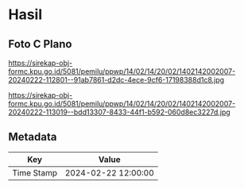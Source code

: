 # Hasil

## Foto C Plano

https://sirekap-obj-formc.kpu.go.id/5081/pemilu/ppwp/14/02/14/20/02/1402142002007-20240222-112801--91ab7861-d2dc-4ece-9cf6-17198388d1c8.jpg

https://sirekap-obj-formc.kpu.go.id/5081/pemilu/ppwp/14/02/14/20/02/1402142002007-20240222-113019--bdd13307-8433-44f1-b592-060d8ec3227d.jpg


## Metadata

| Key        | Value               |
| ---------- | ------------------- |
| Time Stamp | 2024-02-22 12:00:00 |



